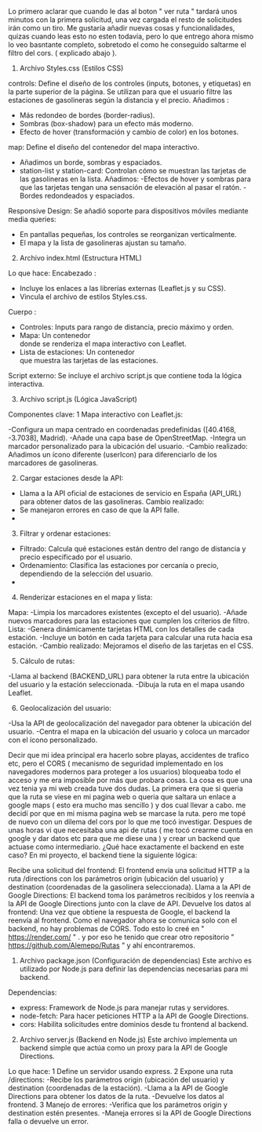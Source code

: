Lo primero aclarar que cuando le das al boton " ver ruta " tardará unos minutos con la primera solicitud, una vez cargada el resto de solicitudes irán como un tiro.
Me gustaría añadir nuevas cosas y funcionalidades, quizas cuando leas esto no esten todavía, pero lo que entrego ahora mismo lo veo basntante completo, sobretodo el como he conseguido saltarme el filtro del cors. ( explicado abajo ).



1. Archivo Styles.css (Estilos CSS)

controls: Define el diseño de los controles (inputs, botones, y etiquetas) en la parte superior de la página. Se utilizan para que el usuario filtre las estaciones de gasolineras según la distancia y el precio.
Añadimos : 
- Más redondeo de bordes (border-radius).
- Sombras (box-shadow) para un efecto más moderno.
- Efecto de hover (transformación y cambio de color) en los botones.
  
map: Define el diseño del contenedor del mapa interactivo.
- Añadimos un borde, sombras y espaciados. 
- station-list y station-card: Controlan cómo se muestran las tarjetas de las gasolineras en la lista.
Añadimos:
-Efectos de hover y sombras para que las tarjetas tengan una sensación de elevación al pasar el ratón.
-Bordes redondeados y espaciados.

Responsive Design: Se añadió soporte para dispositivos móviles mediante media queries:
- En pantallas pequeñas, los controles se reorganizan verticalmente.
- El mapa y la lista de gasolineras ajustan su tamaño.

2. Archivo index.html (Estructura HTML)

Lo que hace:
Encabezado <head>:
- Incluye los enlaces a las librerías externas (Leaflet.js y su CSS).
- Vincula el archivo de estilos Styles.css.
  
Cuerpo <body>:
- Controles: Inputs para rango de distancia, precio máximo y orden.
- Mapa: Un contenedor <div id="map"> donde se renderiza el mapa interactivo con Leaflet.
- Lista de estaciones: Un contenedor <div id="station-list"> que muestra las tarjetas de las estaciones.
  
Script externo: Se incluye el archivo script.js que contiene toda la lógica interactiva.


3. Archivo script.js (Lógica JavaScript)


Componentes clave:
1 Mapa interactivo con Leaflet.js:

-Configura un mapa centrado en coordenadas predefinidas ([40.4168, -3.7038], Madrid).
-Añade una capa base de OpenStreetMap.
-Integra un marcador personalizado para la ubicación del usuario.
-Cambio realizado: Añadimos un ícono diferente (userIcon) para diferenciarlo de los marcadores de gasolineras.

2. Cargar estaciones desde la API:
- Llama a la API oficial de estaciones de servicio en España (API_URL) para obtener datos de las gasolineras.
Cambio realizado:
- Se manejaron errores en caso de que la API falle.
- 
3. Filtrar y ordenar estaciones:

- Filtrado: Calcula qué estaciones están dentro del rango de distancia y precio especificado por el usuario.
- Ordenamiento: Clasifica las estaciones por cercanía o precio, dependiendo de la selección del usuario.
- 
4. Renderizar estaciones en el mapa y lista:

Mapa:
-Limpia los marcadores existentes (excepto el del usuario).
-Añade nuevos marcadores para las estaciones que cumplen los criterios de filtro.
Lista:
-Genera dinámicamente tarjetas HTML con los detalles de cada estación.
-Incluye un botón en cada tarjeta para calcular una ruta hacia esa estación.
-Cambio realizado: Mejoramos el diseño de las tarjetas en el CSS.

5. Cálculo de rutas:
   
-Llama al backend (BACKEND_URL) para obtener la ruta entre la ubicación del usuario y la estación seleccionada.
-Dibuja la ruta en el mapa usando Leaflet.

6. Geolocalización del usuario:

-Usa la API de geolocalización del navegador para obtener la ubicación del usuario.
-Centra el mapa en la ubicación del usuario y coloca un marcador con el ícono personalizado.


Decir que mi idea principal era hacerlo sobre playas, accidentes de trafico etc, pero el CORS (  mecanismo de seguridad implementado en los navegadores modernos para proteger a los usuarios)
bloqueaba todo el acceso y me era imposible por más que probara cosas. La cosa es que una vez tenia ya mi web creada tuve dos dudas.
La primera era que si queria que la ruta se viese en mi pagina web o queria que saltara un enlace a google maps ( esto era mucho mas sencillo )
y dos cual llevar a cabo.
me decidí por que en mi misma pagina web se marcase la ruta. pero me topé de nuevo con un dilema del cors por lo que me tocó investigar.
Despues de unas horas vi que necesitaba una api de rutas ( me tocó crearme cuenta en google y dar datos etc para que me diese una ) y crear un backend que actuase como intermediario.
 ¿Qué hace exactamente el backend en este caso?
En mi proyecto, el backend tiene la siguiente lógica:

Recibe una solicitud del frontend:
El frontend envía una solicitud HTTP a la ruta /directions con los parámetros origin (ubicación del usuario) y destination (coordenadas de la gasolinera seleccionada).
Llama a la API de Google Directions:
El backend toma los parámetros recibidos y los reenvía a la API de Google Directions junto con la clave de API.
Devuelve los datos al frontend:
Una vez que obtiene la respuesta de Google, el backend la reenvía al frontend.
Como el navegador ahora se comunica solo con el backend, no hay problemas de CORS.
Todo esto lo creé en " https://render.com/ " . y por eso he tenido que crear otro repositorio " https://github.com/Alemepo/Rutas "
y ahí encontraremos.

1. Archivo package.json (Configuración de dependencias)
Este archivo es utilizado por Node.js para definir las dependencias necesarias para mi backend.

Dependencias:
- express: Framework de Node.js para manejar rutas y servidores.
- node-fetch: Para hacer peticiones HTTP a la API de Google Directions.
- cors: Habilita solicitudes entre dominios desde tu frontend al backend.

2. Archivo server.js (Backend en Node.js)
Este archivo implementa un backend simple que actúa como un proxy para la API de Google Directions.

Lo que hace:
1 Define un servidor usando express.
2 Expone una ruta /directions:
-Recibe los parámetros origin (ubicación del usuario) y destination (coordenadas de la estación).
-Llama a la API de Google Directions para obtener los datos de la ruta.
-Devuelve los datos al frontend.
3 Manejo de errores:
-Verifica que los parámetros origin y destination estén presentes.
-Maneja errores si la API de Google Directions falla o devuelve un error.

